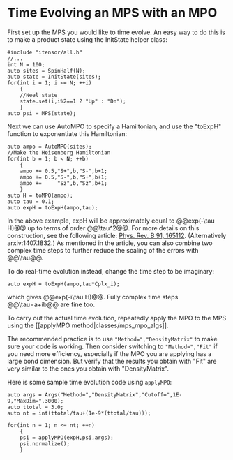 # Time Evolving an MPS with an MPO

First set up the MPS you would like to time evolve. An easy way to do this is to make
a product state using the InitState helper class:

    #include "itensor/all.h"
    //...
    int N = 100;
    auto sites = SpinHalf(N);
    auto state = InitState(sites);
    for(int i = 1; i <= N; ++i)
        {
        //Neel state
        state.set(i,i%2==1 ? "Up" : "Dn");
        }
    auto psi = MPS(state);

Next we can use AutoMPO to specify a Hamiltonian, and use the "toExpH" function to exponentiate this
Hamiltonian:

    auto ampo = AutoMPO(sites);
    //Make the Heisenberg Hamiltonian
    for(int b = 1; b < N; ++b)
        {
        ampo += 0.5,"S+",b,"S-",b+1;
        ampo += 0.5,"S-",b,"S+",b+1;
        ampo +=     "Sz",b,"Sz",b+1;
        }
    auto H = toMPO(ampo);
    auto tau = 0.1;
    auto expH = toExpH(ampo,tau);

In the above example, expH will be approximately equal to @@exp(-\tau H)@@ up to terms of order @@\tau^2@@.
For more details on this construction, see the following article: <a href="http://journals.aps.org/prb/abstract/10.1103/PhysRevB.91.165112" target="_blank">Phys. Rev. B 91, 165112</a>. (Alternatively arxiv:1407.1832.) As mentioned in the article, you can also combine two complex time steps to further reduce the scaling of the errors with @@\tau@@.

To do real-time evolution instead, change the time step to be imaginary:

    auto expH = toExpH(ampo,tau*Cplx_i);

which gives @@exp(-i\tau H)@@. Fully complex time steps @@\tau=a+ib@@ are fine too.

To carry out the actual time evolution, repeatedly apply the MPO to the MPS using the 
[[applyMPO method|classes/mps_mpo_algs]].

The recommended practice is to use `"Method=","DensityMatrix"` to make sure your code is working.
Then consider switching to `"Method=","Fit"` if you need more efficiency, especially if the MPO you
are applying has a large bond dimension.
But verify that the results you obtain with "Fit" are very similar to the ones you obtain with "DensityMatrix".

Here is some sample time evolution code using `applyMPO`:

    auto args = Args("Method=","DensityMatrix","Cutoff=",1E-9,"MaxDim=",3000);
    auto ttotal = 3.0;
    auto nt = int(ttotal/tau+(1e-9*(ttotal/tau)));

    for(int n = 1; n <= nt; ++n)
        {
        psi = applyMPO(expH,psi,args);
        psi.normalize();
        }


